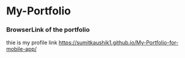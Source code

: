 # My-Portfolio
### BrowserLink of the portfolio
thie is my profile link
https://sumitkaushik1.github.io/My-Portfolio-for-mobile-app/
<!--
https://sumitkaushik.us.to/-->
